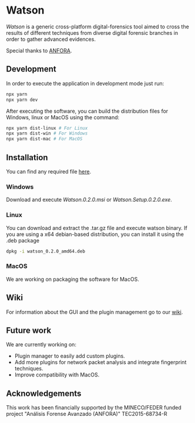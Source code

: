 # Watson 
*Watson* is a generic cross-platform digital-forensics tool aimed to cross the 
results of different techniques from diverse digital forensic branches in order
to gather advanced evidences.

Special thanks to [ANFORA](#ANFORA).


## Development

In order to execute the application in development mode just run:

```bash
npx yarn
npx yarn dev
```

After executing the software, you can build the distribution files for Windows,
linux or MacOS using the command:

```bash
npx yarn dist-linux # For Linux
npx yarn dist-win # For Windows
npx yarn dist-mac # For MacOS
```

## Installation

You can find any required file [here](https://github.com/Img-Spy/watson/releases).

### Windows

Download and execute *Watson.0.2.0.msi* or *Watson.Setup.0.2.0.exe*.

### Linux

You can download and extract the .tar.gz file and execute watson binary. If
you are using a x64 debian-based distribution, you can install it using the .deb
package

```bash
dpkg -i watson_0.2.0_amd64.deb
```

### MacOS

We are working on packaging the software for MacOS.

## Wiki
For information about the GUI and the plugin management go to our
[wiki](https://github.com/Img-Spy/watson/wiki).

## Future work

We are currently working on:

* Plugin manager to easily add custom plugins.
* Add more plugins for network packet analysis and integrate fingerprint techniques.
* Improve compatibility with MacOS.

## Acknowledgements

This work has been financially supported by the MINECO/FEDER funded project 
"Análisis Forense Avanzado (ANFORA)" TEC2015-68734-R
